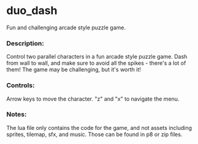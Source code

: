 # duo_dash
Fun and challenging arcade style puzzle game.

### Description:
Control two parallel characters in a fun arcade style puzzle game. Dash from wall to wall, and make sure to avoid all the spikes - there's a lot of them! The game may be challenging, but it's worth it!

### Controls:
Arrow keys to move the character.  "z" and "x" to navigate the menu.

### Notes:
The lua file only contains the code for the game, and not assets including sprites, tilemap, sfx, and music. Those can be found in p8 or zip files.
